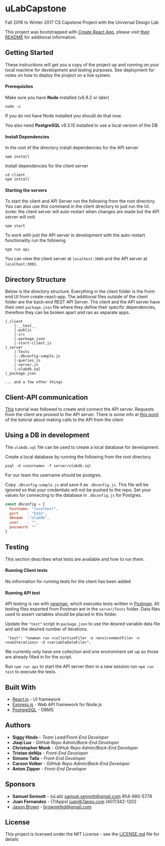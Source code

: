 # uLabCapstone
Fall 2016 to Winter 2017 CS Capstone Project with the Universal Design Lab

This project was bootstrapped with [Create React App](https://github.com/facebookincubator/create-react-app), please visit [their README](https://github.com/facebookincubator/create-react-app/blob/master/packages/react-scripts/template/README.md) for additional information.



## Getting Started

These instructions will get you a copy of the project up and running on your local machine for development and testing purposes. See deployment for notes on how to deploy the project on a live system.

#### Prerequisites

Make sure you have **Node** installed (v6.9.2 or later)

```
node -v
```
If you do not have Node installed you should do that now.

You also need **PostgreSQL** v9.3.15 installed to use a local version of the DB

#### Install Dependencies

In the root of the directory install dependencies for the API server
```
npm install
```
Install dependencies for the client server
```
cd client
npm install
```
#### Starting the servers

To start the client and API Server run the following from the root directory. You can also use this command in the client directory to just run the UI. (note: the client server will auto-restart when changes are made but the API server will not)
```
npm start
```

To work with just the API server in development with the auto-restart functionality run the following
```
npm run api
```
You can view the client server at `localhost:3000` and the API server at `localhost:3001`.

## Directory Structure

Below is the directory structure. Everything in the client folder is the front-end UI from create-react-app. The additional files outside of the client folder are the back-end REST API Server. The client and the API server have their own `package.json` file where they define their specific dependencies, therefore they can be broken apart and ran as separate apps.
```
|_client
    |-__test__
    |-public
    |-src
    |-package.json
    |-start-client.js
|_server
    |-Tests
    |-.dbconfig-sample.js
    |-queries.js
    |-server.js
    |-ulabdb.sql
|_package.json

... and a few other things

```

## Client-API communication

 [This](https://www.fullstackreact.com/articles/using-create-react-app-with-a-server/) tutorial was followed to create and connect the API server. Requests from the client are proxied to the API server. There is some info at [this point](https://www.fullstackreact.com/articles/using-create-react-app-with-a-server/#the-apps-react-components) of the tutorial about making calls to the API from the client

## Using a DB in development

The `ulabdb.sql` file can be used to create a local database for development.

Create a local database by running the following from the root directory.
```
psql -U <username> -f server/ulabdb.sql

```
For our team the username should be postgres.

Copy `.dbconfig-sample.js` and save it as `.dbconfig.js`. This file will be ignored so that your credentials will not be pushed to the repo. Set your values for connecting to the database in `.dbconfig.js` for Postgres.
```js
const dbconfig = {
  hostname: "localhost",
  port    : "5432",
  dbname  :"ulabdb",
  user    : "",
  password: ""
}
```


## Testing

 This section describes what tests are available and how to run them.

#### Running Client tests

 No information for running tests for the client has been added

#### Running API test

 API testing is ran with [newman](https://www.npmjs.com/package/newman), which executes tests written in [Postman](https://www.getpostman.com/). All testing files exported from Postman are in  the `server/Tests` folder. Data files used to assert variables should be placed in this folder.

 Update the `"test"` script in `package.json` to use the desired variable data file and set the desired number of iterations.

 ```
  "test": "newman run <collectionFile> -e <environmentFile> -n <numIterations> -d <variableDataFile>",
 ```

 We currently only have one collection and one environment set up so those are already filled in for the script.

 Run `npm run api` to start the API server then in a new session run `npm run test` to execute the tests.

<!--- ## Deployment

 Add additional notes about how to deploy this on a live system -->

## Built With

* [React.js](https://facebook.github.io/react/) - UI framework
* [Express.js](http://expressjs.com/) - Web API framework for Node.js
* [PostgreSQL](https://www.postgresql.org/about/) - DBMS

## Authors

* **Siggy Hinds** - *Team Lead/Front-End Developer*
* **Jiaqi Luo** - *GitHub Repo Admin/Back-End Developer*
* **Christopher Monk** - *GitHub Repo Admin/Back-End Developer*
* **Tristan deNijs** - *Front-End Developer*
* **Simone Talla** - *Front-End Developer*
* **Carson Volker** - *GitHub Repo Admin/Back-End Developer*
* **Anton Zipper** - *Front-End Developer*

## Sponsors

* **Samuel Sennott** - (uLab) samuel.sennott@gmail.com 954-980-5778
* **Juan Fernandez** - (7/Apps) juan@7apps.com  (407)342-1202
* [Jason Brown](http://browniefed.com/) - browniefed@gmail.com


## License

This project is licensed under the MIT License - see the [LICENSE.md](LICENSE.md) file for details
